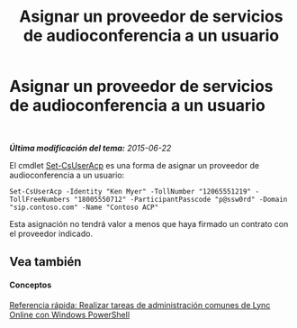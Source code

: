 ﻿---
title: Asignar un proveedor de servicios de audioconferencia a un usuario
TOCTitle: Asignar un proveedor de servicios de audioconferencia a un usuario
ms:assetid: 60db6896-9c5c-4d64-ab7e-10d91748587c
ms:mtpsurl: https://technet.microsoft.com/es-es/library/Dn362791(v=OCS.15)
ms:contentKeyID: 56271304
ms.date: 06/02/2017
mtps_version: v=OCS.15
ms.translationtype: HT
---

# Asignar un proveedor de servicios de audioconferencia a un usuario

 

_**Última modificación del tema:** 2015-06-22_

El cmdlet [Set-CsUserAcp](set-csuseracp.md) es una forma de asignar un proveedor de audioconferencia a un usuario:

    Set-CsUserAcp -Identity "Ken Myer" -TollNumber "12065551219" -TollFreeNumbers "18005550712" -ParticipantPasscode "p@ssw0rd" -Domain "sip.contoso.com" -Name "Contoso ACP"

Esta asignación no tendrá valor a menos que haya firmado un contrato con el proveedor indicado.

## Vea también

#### Conceptos

[Referencia rápida: Realizar tareas de administración comunes de Lync Online con Windows PowerShell](quick-reference-using-windows-powershell-to-do-common-skype-for-business-online-management-tasks.md)

